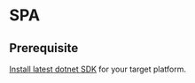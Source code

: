 # SPA

## Prerequisite

[Install latest dotnet SDK](https://dotnet.microsoft.com/en-us/download) for your target platform.

